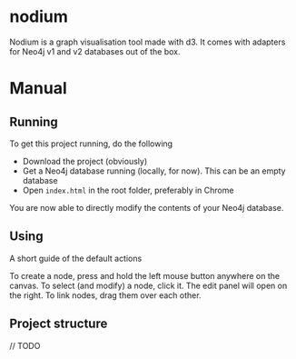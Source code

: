 # nodium
Nodium is a graph visualisation tool made with d3. It comes with adapters for Neo4j v1 and v2 databases out of the box.

# Manual

## Running

To get this project running, do the following

* Download the project (obviously)
* Get a Neo4j database running (locally, for now). This can be an empty database
* Open `index.html` in the root folder, preferably in Chrome

You are now able to directly modify the contents of your Neo4j database.

## Using

A short guide of the default actions

To create a node, press and hold the left mouse button anywhere on the canvas.
To select (and modify) a node, click it. The edit panel will open on the right.
To link nodes, drag them over each other.

## Project structure

// TODO